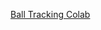 [Ball Tracking Colab](https://colab.research.google.com/drive/1npaE_dE7kdZ6yA0ZFN8QtsVjFZ84IRl3#scrollTo=Z9a_qDZWVmLK)